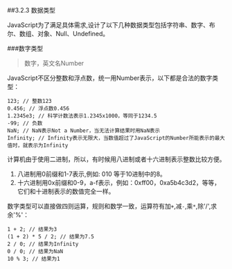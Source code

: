 ##3.2.3 数据类型

JavaScript为了满足具体需求,设计了以下几种数据类型包括字符串、数字、布尔、数组、对象、Null、Undefined。

###数字类型
>数字，英文名Number

JavaScript不区分整数和浮点数，统一用Number表示，以下都是合法的数字类型：

```
123; // 整数123
0.456; // 浮点数0.456
1.2345e3; // 科学计数法表示1.2345x1000，等同于1234.5
-99; // 负数
NaN; // NaN表示Not a Number，当无法计算结果时用NaN表示
Infinity; // Infinity表示无限大，当数值超过了JavaScript的Number所能表示的最大值时，就表示为Infinity
```

计算机由于使用二进制，所以，有时候用八进制或者十六进制表示整数比较方便。
1. 八进制用0前缀和1-7表示,例如: 010 等于10进制中的8。
2. 十六进制用0x前缀和0-9，a-f表示，例如：0xff00，0xa5b4c3d2，等等，它们和十进制表示的数值完全一样。

数字类型可以直接做四则运算，规则和数学一致，运算符有加`+`,减`-`,乘`*`,除'/',求余'%'：
```
1 + 2; // 结果为3
(1 + 2) * 5 / 2; // 结果为7.5
2 / 0; // 结果为Infinity
0 / 0; // 结果为NaN
10 % 3; // 结果为1
```